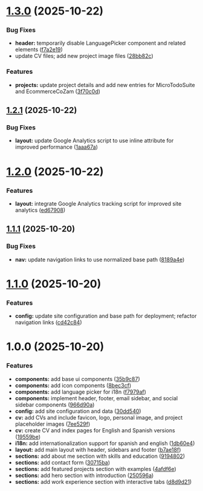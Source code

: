 # [1.3.0](https://github.com/jdColonia/portfolio/compare/v1.2.1...v1.3.0) (2025-10-22)


### Bug Fixes

* **header:** temporarily disable LanguagePicker component and related elements ([f7a2e19](https://github.com/jdColonia/portfolio/commit/f7a2e19566043f825d69169a0b5669cbf3d8f40f))
* update CV files; add new project image files ([28bb82c](https://github.com/jdColonia/portfolio/commit/28bb82cded580237981a76abf8f8fdd6334a8c4f))


### Features

* **projects:** update project details and add new entries for MicroTodoSuite and EcommerceCoZam ([3f70c0d](https://github.com/jdColonia/portfolio/commit/3f70c0d079acf2322aaa044f30518546dac4b469))

## [1.2.1](https://github.com/jdColonia/portfolio/compare/v1.2.0...v1.2.1) (2025-10-22)


### Bug Fixes

* **layout:** update Google Analytics script to use inline attribute for improved performance ([1aaa67a](https://github.com/jdColonia/portfolio/commit/1aaa67a1c3960872c98e44e6c476d8ea0cf3c90d))

# [1.2.0](https://github.com/jdColonia/portfolio/compare/v1.1.1...v1.2.0) (2025-10-22)


### Features

* **layout:** integrate Google Analytics tracking script for improved site analytics ([ed67908](https://github.com/jdColonia/portfolio/commit/ed6790893357e939c2d6cf1a38ab01ae874a305a))

## [1.1.1](https://github.com/jdColonia/portfolio/compare/v1.1.0...v1.1.1) (2025-10-20)


### Bug Fixes

* **nav:** update navigation links to use normalized base path ([8189a4e](https://github.com/jdColonia/portfolio/commit/8189a4ee9d396c152a2c36f07a1df3f2509e89db))

# [1.1.0](https://github.com/jdColonia/portfolio/compare/v1.0.0...v1.1.0) (2025-10-20)


### Features

* **config:** update site configuration and base path for deployment; refactor navigation links ([cd42c84](https://github.com/jdColonia/portfolio/commit/cd42c848e827e455a37a20f6a689dcf35c8c5aeb))

# 1.0.0 (2025-10-20)


### Features

* **components:** add base ui components ([35b9c87](https://github.com/jdColonia/portfolio/commit/35b9c8738abba23ae8a5144c3bd33715db8ad5a8))
* **components:** add icon components ([8bec3cf](https://github.com/jdColonia/portfolio/commit/8bec3cf8222fb9a534d0f9b892a2041e9b91fc59))
* **components:** add language picker for i18n ([f7979af](https://github.com/jdColonia/portfolio/commit/f7979afa74f2f9c0efd41344baf0b23930becc7e))
* **components:** implement header, footer, email sidebar, and social sidebar components ([966d90a](https://github.com/jdColonia/portfolio/commit/966d90a1774c30399241ae4d893a1d6e1a7b7ede))
* **config:** add site configuration and data ([30dd540](https://github.com/jdColonia/portfolio/commit/30dd5402bd34b31c01cc3975d0886c2f6a218b22))
* **cv:** add CVs and include favicon, logo, personal image, and project placeholder images ([7ee529f](https://github.com/jdColonia/portfolio/commit/7ee529fb5dcb2f013301c937c67c3318adea62c4))
* **cv:** create CV and index pages for English and Spanish versions ([19559be](https://github.com/jdColonia/portfolio/commit/19559bed9eb77b2ae4fa184dad4c14caaf147a6f))
* **i18n:** add internationalization support for spanish and english ([1db60e4](https://github.com/jdColonia/portfolio/commit/1db60e48c9b8432752ebf688c0bf1437ef25a067))
* **layout:** add main layout with header, sidebars and footer ([b7ae18f](https://github.com/jdColonia/portfolio/commit/b7ae18fc1bb5b7fac2a32736eac8ff0c6c51e280))
* **sections:** add about me section with skills and education ([9194802](https://github.com/jdColonia/portfolio/commit/919480295b026a9be2a944d13d693f81a6151a42))
* **sections:** add contact form ([30715ba](https://github.com/jdColonia/portfolio/commit/30715baad604e3fc637a4b0363fe7643a167e72e))
* **sections:** add featured projects section with examples ([4afdf6e](https://github.com/jdColonia/portfolio/commit/4afdf6ee728528498d6565996304c0c2288878fc))
* **sections:** add hero section with introduction ([250596a](https://github.com/jdColonia/portfolio/commit/250596a1f6fed7c9d85fdf86689f086c0baa1874))
* **sections:** add work experience section with interactive tabs ([d8d9d21](https://github.com/jdColonia/portfolio/commit/d8d9d21b292d416870b25449b7436124a096dcb7))
